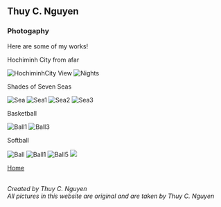 ## Thuy C. Nguyen
### Photogaphy
Here are some of my works!
<br>
<p>Hochiminh City from afar</p>
<img src="https://scontent-sjc2-1.xx.fbcdn.net/v/t1.0-0/cp0/e15/q65/s320x320/483742_481168405284363_290820780_n.jpg?efg=eyJpIjoiYiJ9&oh=f9eb41e566ab78b3576bd3f7a9cd27eb&oe=5A9B2F70" alt="HochiminhCity View">
<img src="https://scontent-sjc2-1.xx.fbcdn.net/v/t1.0-0/cp0/e15/q65/s320x320/578287_476284469106090_1477542420_n.jpg?efg=eyJpIjoiYiJ9&oh=c2bebeadc2d0864c80e737a3461de9f4&oe=5AABCAFC" alt="Nights">
<p>Shades of Seven Seas</p>
<img src="https://scontent-sjc2-1.xx.fbcdn.net/v/t1.0-0/cp0/e15/q65/s320x320/21558908_1573448019389724_8416027381819823896_n.jpg?efg=eyJpIjoiYiJ9&oh=82e5a124ac2505af3412fd1f6cc786d8&oe=5AABBC70" alt="Sea">
<img src="https://scontent-sjc2-1.xx.fbcdn.net/v/t1.0-0/cp0/e15/q65/s320x320/22089617_1583915701676289_8183535366046408069_n.jpg?efg=eyJpIjoiYiJ9&oh=a23cc7056c66a832280fd0ca459c89d7&oe=5A93F8A9" alt="Sea1">
<img src="https://scontent-sjc2-1.xx.fbcdn.net/v/t1.0-0/cp0/e15/q65/p240x240/17523606_1412251038842757_5971348772508217509_n.jpg?efg=eyJpIjoiYiJ9&oh=ea3925de1f70a29177d4f75ecd5ab836&oe=5A9B7474" alt="Sea2">
<img src="https://scontent-sjc2-1.xx.fbcdn.net/v/t1.0-0/cp0/e15/q65/p240x240/22365273_1591542144246978_7261852661543863680_n.jpg?efg=eyJpIjoiYiJ9&oh=67ba1f2b5c6c32d3caaaaaa339e90f44&oe=5A9C8440" alt="Sea3">
<p>Basketball</p>
<img src="https://scontent-sjc2-1.xx.fbcdn.net/v/t1.0-0/cp0/e15/q65/p320x320/10929088_825901054144428_2930555058320301766_n.jpg?efg=eyJpIjoiYiJ9&oh=5594419bb4e6720831f300165f7b2f4e&oe=5A9A6903" alt="Ball1">
<img src="https://scontent-sjc2-1.xx.fbcdn.net/v/t1.0-0/cp0/e15/q65/p320x320/10930853_825902890810911_8877551920385670904_n.jpg?efg=eyJpIjoiYiJ9&oh=722e0218502fcdaea244df55a0b32103&oe=5A9FE907" alt="Ball3">
<p>Softball</p>
<img src="https://scontent-sjc2-1.xx.fbcdn.net/v/t1.0-0/cp0/e15/q65/s320x320/10298902_671992236201978_1483820563477615629_n.jpg?efg=eyJpIjoiYiJ9&oh=6000b9b4448013b56ec21e8c52ab602f&oe=5AA6122E" alt="Ball">
<img src="https://scontent-sjc2-1.xx.fbcdn.net/v/t1.0-0/cp0/e15/q65/s320x320/10256957_678809478853587_2460493448227061996_n.jpg?efg=eyJpIjoiYiJ9&oh=524bf8bced35b58b5f066631471fc4bc&oe=5AA4E9D5" alt="Ball1">
<img src="https://scontent-sjc2-1.xx.fbcdn.net/v/t1.0-0/cp0/e15/q65/s320x320/11205048_1081769781890886_6913068544070921216_n.jpg?efg=eyJpIjoiYiJ9&oh=15077a65b379f17d98fed2901294e982&oe=5AAF0858" alt="Ball5">
<img src="https://scontent-sjc2-1.xx.fbcdn.net/v/t1.0-0/cp0/e15/q65/s320x320/12670668_1081770715224126_7031455679406153906_n.jpg?efg=eyJpIjoiYiJ9&oh=e5890a1253bdbb29e0812c11fc8bf968&oe=5AA28FC0"Ball4">

<br>

<a href="https://tweecongnguyen.github.io/index">Home</a> 
<br>
<br>
<address>
Created by Thuy C. Nguyen<br>
All pictures in this website are original and are taken by Thuy C. Nguyen<br>
</address>
